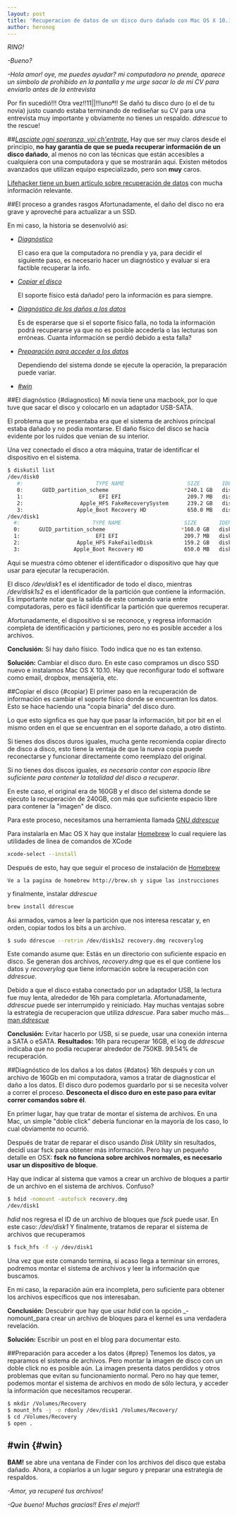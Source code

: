 ```yaml
---
layout: post
title: 'Recuperacion de datos de un disco duro dañado con Mac OS X 10.10 Yosemite'
author: heronog
---
```

_RING!_

_-Bueno?_

_-Hola amor! oye, me puedes ayudar? mi computadora no prende, aparece un simbolo de
prohibido en la pantalla y me urge sacar lo de mi CV para enviarlo antes de la
entrevista_

<!--more-->

Por fin sucedió!!! Otra vez!!11||!!!unoª!! Se dañó tu disco duro (o el de
tu novia) justo cuando estaba terminando de rediseñar su CV para una
entrevista muy importante y obviamente no tienes un respaldo. _ddrescue_ to the rescue!


##[_Lasciate ogni speranza, voi ch'entrate._](https://www.google.com/?gws_rd=ssl#q=lasciate+ogni+speranza+voi+ch'entrate)
Hay que ser muy claros desde el principio, __no hay garantía de que se pueda recuperar
información de un disco dañado__, al menos no con las técnicas que están accesibles
a cualquiera con una computadora y que se mostrarán aqui. Existen métodos avanzados
que utilizan equipo especializado, pero son **muy** caros.

[Lifehacker tiene un buen artículo sobre recuperación de datos](http://lifehacker.com/5982339/diy-data-recovery-tricks-for-when-your-hard-drive-goes-belly-up)
con mucha información relevante.

##El proceso a grandes rasgos
Afortunadamente, el daño del disco no era grave y aproveché para actualizar a un SSD.

En mi caso, la historia se desenvolvió asi:

* [_Diagnóstico_](#diagnostico)

  El caso era que la computadora no prendía y ya, para decidir el siguiente paso,
  es necesario hacer un diagnóstico y evaluar si era factible recuperar la info.
* [_Copiar el disco_](#copiar)

  El soporte físico está dañado! pero la información es para siempre.
* [_Diagnóstico de los daños a los datos_](#datos)

  Es de esperarse que si el soporte físico falla, no toda la información podrá
  recuperarse ya que no es posible accederla o las lecturas son erróneas.
  Cuanta información se perdió debido a esta falla?
* [_Preparación para acceder a los datos_](#prep)

  Dependiendo del sistema donde se ejecute la operación, la preparación puede variar.
* [_#win_](#win)

##El diagnóstico {#diagnostico}
Mi novia tiene una macbook, por lo que tuve que sacar el disco y colocarlo en un
adaptador USB-SATA.

El problema que se presentaba era que el sistema de archivos principal estaba dañado y no podia
montarse. El daño físico del disco se hacía evidente por los ruidos que venian de
su interior.

Una vez conectado el disco a otra máquina, tratar de identificar el dispositivo
en el sistema.

~~~~ bash
$ diskutil list
/dev/disk0
   #:                       TYPE NAME                    SIZE       IDENTIFIER
   0:      GUID_partition_scheme                        *240.1 GB   disk0
   1:                        EFI EFI                     209.7 MB   disk0s1
   2:                  Apple_HFS FakeRecoverySystem      239.2 GB   disk0s2
   3:                 Apple_Boot Recovery HD             650.0 MB   disk0s3
/dev/disk1
  #:                       TYPE NAME                    SIZE       IDENTIFIER
  0:      GUID_partition_scheme                        *160.0 GB   disk1
  1:                        EFI EFI                     209.7 MB   disk1s1
  2:                  Apple_HFS FakeFailedDisk          159.2 GB   disk1s2
  3:                 Apple_Boot Recovery HD             650.0 MB   disk1s3
~~~~

Aqui se muestra cómo obtener el identificador o dispositivo que hay que usar
para ejecutar la recuperación.

El disco _/dev/disk1_ es el identificador de todo el disco, mientras _/dev/disk1s2_
es el identificador de la partición que contiene la información. Es importante notar
que la salida de este comando varia entre computadoras, pero es fácil identificar
la partición que queremos recuperar.

Afortunadamente, el dispositivo si se reconoce, y regresa información completa de
identificación y particiones, pero no es posible acceder a los archivos.

__Conclusión:__ Sí hay daño físico. Todo indica que no es tan extenso.

__Solución:__ Cambiar el disco duro. En este caso compramos un disco SSD nuevo e
instalamos Mac OS X 10.10. Hay que reconfigurar todo el software como
email, dropbox, mensajeria, etc.

##Copiar el disco {#copiar}
El primer paso en la recuperación de información es cambiar el soporte físico donde
se encuentran los datos. Esto se hace haciendo una "copia binaria" del disco duro.

Lo que esto signfica es que hay que pasar la información, bit por bit en el mismo
orden en el que se encuentran en el soporte dañado, a otro distinto.

Si tienes dos discos duros iguales, mucha gente recomienda copiar directo de disco
a disco, esto tiene la ventaja de que la nueva copia puede reconectarse y funcionar
directamente como reemplazo del original.

Si no tienes dos discos iguales, _es necesario contar con espacio libre suficiente
para contener la totalidad del disco a recuperar_.

En este caso, el original era de 160GB y el disco del sistema donde se ejecuto la
recuperación de 240GB, con más que suficiente espacio libre para contener la "imagen"
de disco.

Para este proceso, necesitamos una herramienta llamada [GNU _ddrescue_](http://www.gnu.org/software/_ddrescue_/)

Para instalarla en Mac OS X hay que instalar [Homebrew](http://brew.sh) lo cual
requiere las utilidades de linea de comandos de XCode

~~~ bash
xcode-select --install
~~~

Después de esto, hay que seguir el proceso de instalación de [Homebrew](http://brew.sh)

~~~
Ve a la pagina de homebrew http://brew.sh y sigue las instrucciones
~~~

y finalmente, instalar _ddrescue_

~~~~ bash
brew install ddrescue
~~~~

Asi armados, vamos a leer la partición que nos interesa rescatar y, en orden, copiar
todos los bits a un archivo.

~~~~ bash
$ sudo ddrescue --retrim /dev/disk1s2 recovery.dmg recoverylog
~~~~
Este comando asume que: Estás en un directorio con suficiente espacio en disco.
Se generan dos archivos, _recovery.dmg_ que es el que contiene los datos y _recoverylog_
que tiene información sobre la recuperación con _ddrescue_.

Debido a que el disco estaba conectado por un adaptador USB, la lectura fue muy
lenta, alrededor de 16h para completarla. Afortunadamente, _ddrescue_ puede ser
interrumpido y reiniciado. Hay muchas ventajas sobre la estrategia de recuperacion
que utiliza _ddrescue_. Para saber mucho más... [man _ddrescue_](https://www.gnu.org/software/ddrescue/manual/ddrescue_manual.html)

__Conclusión:__ Evitar hacerlo por USB, si se puede, usar una conexión interna a
SATA o eSATA.
__Resultados:__ 16h para recuperar 16GB, el log de _ddrescue_ indicaba que no podia
recuperar alrededor de 750KB. 99.54% de recuperación.

##Diagnóstico de los daños a los datos {#datos}
16h después y con un archivo de 160Gb en mi computadora, vamos a tratar de diagnosticar
el daño a los datos. El disco duro podemos guardarlo por si se necesita volver a
correr el proceso. __Desconecta el disco duro en este paso para evitar correr comandos
sobre él__.

En primer lugar, hay que tratar de montar el sistema de archivos. En una Mac, un
simple "doble click" debería funcionar en la mayoría de los caso, lo cual obviamente
no ocurrió.

Después de tratar de reparar el disco usando _Disk Utility_ sin resultados, decidí
usar fsck para obtener más información. Pero hay un pequeño detalle en OSX: __fsck__ __no funciona
sobre archivos normales, es necesario usar un dispositivo de bloque__.

Hay que indicar al sistema que vamos a crear un archivo de bloques a partir de un
archivo en el sistema de archivos. Confuso?

~~~ bash
$ hdid -nomount -autofsck recovery.dmg 
/dev/disk1 
~~~

_hdid_ nos regresa el ID de un archivo de bloques que _fsck_ puede usar. En este caso: _/dev/disk1_
Y finalmente, tratamos de reparar el sistema de archivos que recuperamos

~~~ bash
$ fsck_hfs -f -y /dev/disk1
~~~

Una vez que este comando termina, si acaso llega a terminar sin errores, podremos
montar el sistema de archivos y leer la información que buscamos.

En mi caso, la reparación aún era incompleta, pero suficiente para obtener los
archivos específicos que nos interesaban.

__Conclusión:__ Descubrir que hay que usar _hdid_ con la opción _-nomount_para
crear un archivo de bloques para el kernel es una verdadera revelación. 

__Solución:__ Escribir un post en el blog para documentar esto.

##Preparación para acceder a los datos {#prep}
Tenemos los datos, ya reparamos el sistema de archivos. Pero montar la imagen
de disco con un doble click no es posible aún. La imagen presenta datos perdidos y
otros problemas que evitan su funcionamiento normal. Pero no hay que temer, podemos
montar el sistema de archivos en modo de sólo lectura, y acceder la 
información que necesitamos recuperar.

~~~~ bash
$ mkdir /Volumes/Recovery
$ mount_hfs -j -o rdonly /dev/disk1 /Volumes/Recovery/
$ cd /Volumes/Recovery
$ open .
~~~~

## #win {#win}  
__BAM!__ se abre una ventana de Finder con los archivos del disco que estaba
dañado. Ahora, a copiarlos a un lugar seguro y preparar una estrategia de respaldos.

_-Amor, ya recuperé tus archivos!_

_-Que bueno! Muchas gracias!! Eres el mejor!!_